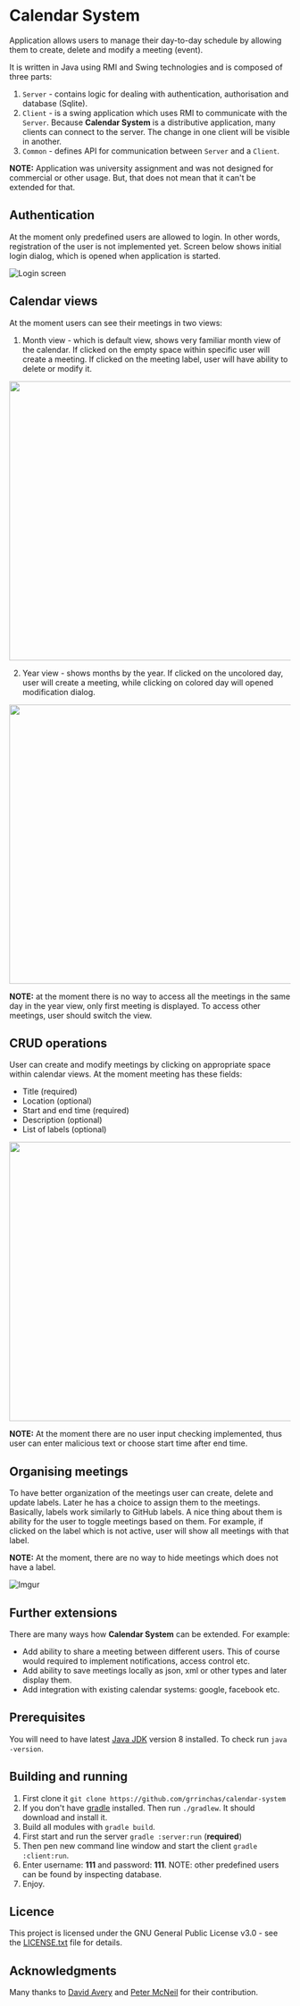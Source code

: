 # Calendar System

Application allows users to manage their day-to-day schedule by allowing them to create, delete and modify
a meeting (event). 

It is written in Java using RMI and Swing technologies and is composed of three parts:

1. `Server` - contains logic for dealing with authentication, authorisation and database (Sqlite).
2. `Client` - is a swing application which uses RMI to communicate with the `Server`. Because
**Calendar System** is a distributive application, many clients can connect to the server. The change
in one client will be visible in another.
3. `Common` - defines API for communication between `Server` and a `Client`.

**NOTE:** Application was university assignment and was not designed for commercial or other usage. 
But, that does not mean that it can't be extended for that.

## Authentication

At the moment only predefined users are allowed to login. In other words, registration of the user 
is not implemented yet. Screen below shows initial login dialog, which is opened when application
is started.

![Login screen](http://i.imgur.com/c1tGQsv.png)

## Calendar views

At the moment users can see their meetings in two views: 

1. Month view - which is default view, shows very familiar month view of the calendar.
If clicked on the empty space within specific user will create a meeting. If clicked
on the meeting label, user will have ability to delete or modify it.

<img src="http://i.imgur.com/D6SQxct.png" height="500" width="700" >

2. Year view - shows months by the year. If clicked on the uncolored
day, user will create a meeting, while clicking on colored day will opened
modification dialog. 

<img src="http://i.imgur.com/srnailO.png" height="500" width="700" >

**NOTE:** at the moment there is no way to access all the meetings in the same day 
in the year view, only first meeting is displayed. To access other meetings,
 user should switch the view.

## CRUD operations

User can create and modify meetings by clicking on appropriate space within calendar views. 
At the moment meeting has these fields:

- Title (required)
- Location (optional)
- Start and end time (required)
- Description (optional)
- List of labels (optional)

<img src="http://i.imgur.com/VYTcgL9.png" height="500" width="700" >

**NOTE:** At the moment there are no user input checking implemented, thus user can enter
malicious text or choose start time after end time.

## Organising meetings

To have better organization of the meetings user can create, delete and update labels. Later he has a choice
to assign them to the meetings. Basically, labels work similarly to GitHub labels. A nice thing about them 
is ability for the user to toggle meetings based on them. For example, if clicked on the label which
is not active, user will show all meetings with that label. 

**NOTE:** At the moment, there are no way to hide meetings which does not have a label.

![Imgur](http://i.imgur.com/lAgc0xw.png)


## Further extensions

There are many ways how **Calendar System** can be extended. For example:
 
 - Add ability to share a meeting between different users. This of course would required to implement 
 notifications, access control etc.
 - Add ability to save meetings locally as json, xml or other types and later display them.
 - Add integration with existing calendar systems: google, facebook etc.


## Prerequisites

You will need to have latest [Java JDK](http://www.oracle.com/technetwork/java/javase/downloads/index-jsp-138363.html) 
version 8 installed. To check run `java -version`.

## Building and running

1. First clone it `git clone https://github.com/grrinchas/calendar-system`
2. If you don't have [gradle](https://gradle.org/install) installed. Then run 
`./gradlew`. It should download and install it.
3. Build all modules with `gradle build`.
4. First start and run the server `gradle :server:run` (**required**)
5. Then pen new command line window and start the client `gradle :client:run`. 
6. Enter username: **111** and password: **111**. NOTE: other predefined
 users can be found by inspecting database.
7. Enjoy.

    

 
## Licence 

This project is licensed under the GNU General Public License v3.0 - see the 
[LICENSE.txt](https://github.com/grrinchas/calendar-system/blob/master/LICENSE.txt) file for details.

## Acknowledgments

Many thanks to [David Avery](https://github.com/DavidAveryUoB)
and [Peter McNeil](https://github.com/petermcneil) for their contribution.
